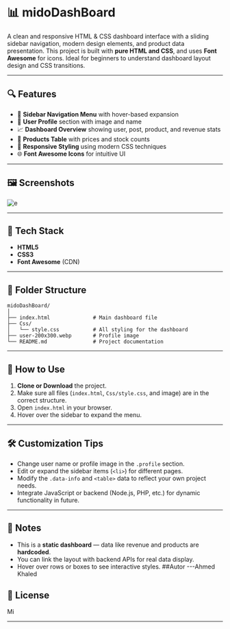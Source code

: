 
# 📊 midoDashBoard

A clean and responsive HTML & CSS dashboard interface with a sliding sidebar navigation, modern design elements, and product data presentation. This project is built with **pure HTML and CSS**, and uses **Font Awesome** for icons. Ideal for beginners to understand dashboard layout design and CSS transitions.

---

## 🔍 Features

* 🧭 **Sidebar Navigation Menu** with hover-based expansion
* 👤 **User Profile** section with image and name
* 📈 **Dashboard Overview** showing user, post, product, and revenue stats
* 🛒 **Products Table** with prices and stock counts
* 🎨 **Responsive Styling** using modern CSS techniques
* 🌐 **Font Awesome Icons** for intuitive UI

---

## 🖼️ Screenshots

![e](https://github.com/user-attachments/assets/5358ce17-46f2-4f91-9ae7-66efe41e937d)

---

## 🧰 Tech Stack

* **HTML5**
* **CSS3**
* **Font Awesome** (CDN)

---

## 📁 Folder Structure

```
midoDashBoard/
│
├── index.html              # Main dashboard file
├── Css/
│   └── style.css           # All styling for the dashboard
├── user-200x300.webp       # Profile image
└── README.md               # Project documentation
```

---

## 🚀 How to Use

1. **Clone or Download** the project.
2. Make sure all files (`index.html`, `Css/style.css`, and image) are in the correct structure.
3. Open `index.html` in your browser.
4. Hover over the sidebar to expand the menu.

---

## 🛠️ Customization Tips

* Change user name or profile image in the `.profile` section.
* Edit or expand the sidebar items (`<li>`) for different pages.
* Modify the `.data-info` and `<table>` data to reflect your own project needs.
* Integrate JavaScript or backend (Node.js, PHP, etc.) for dynamic functionality in future.

---

## 📌 Notes

* This is a **static dashboard** — data like revenue and products are **hardcoded**.
* You can link the layout with backend APIs for real data display.
* Hover over rows or boxes to see interactive styles.
##Autor
---Ahmed Khaled

## 📃 License
Mi

---

